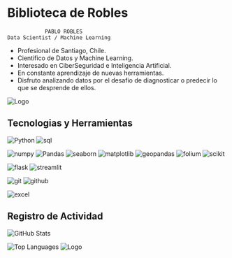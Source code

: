 # Biblioteca de Robles 
                PABLO ROBLES 
    Data Scientist / Machine Learning

* Profesional de Santiago, Chile.
* Cientifico de Datos y Machine Learning.
* Interesado en CiberSeguridad e Inteligencia Artificial.
* En constante aprendizaje de nuevas herramientas.
* Disfruto analizando datos por el desafio de diagnosticar o predecir lo que se desprende de ellos.





![Logo](https://home.microsoftpersonalcontent.com/contentstorage/coJsE0OdIkqu2uEOCncHOQAAAAAAAAAAsqmW1FFLHr0/_layouts/15/download.aspx?UniqueId=db09a79d-e6e4-40f8-9721-26056eb449ab&Translate=false&tempauth=v1e.eyJzaXRlaWQiOiI5YWUxNDMzNC0wNmQ3LTQ3ZDQtYTE4Mi1lZjRjZWFiMmFiYjUiLCJhcHBfZGlzcGxheW5hbWUiOiJEZXNpZ25lciIsImFwcGlkIjoiNWUyNzk1ZTMtY2U4Yy00Y2ZiLWIzMDItMzVmZTVjZDAxNTk3IiwiYXVkIjoiMDAwMDAwMDMtMDAwMC0wZmYxLWNlMDAtMDAwMDAwMDAwMDAwL2hvbWUubWljcm9zb2Z0cGVyc29uYWxjb250ZW50LmNvbUA5MTg4MDQwZC02YzY3LTRjNWItYjExMi0zNmEzMDRiNjZkYWQiLCJleHAiOiIxNzI0OTc5NDA3In0.eB6PKpmrlbijIEnKOKkMEKq29_frjeKC5_tk46BoOHLTSh_Kbhx3wwSgCqtIOgz6boiRpg1hR-Du4BiJTbfgn3Ut6FPXFtykL7bfy6xOUcvRSoYp2NFzyiCmchy5I9slSeW1iO1rUlI1h-gSH-SCzYGxwyKxe5wcF56wtoOds9kX8mbhZyAxuO_VixnVDmEkmWz6nf1rI4d5apP1Dws_sJdoxmUt5oFB1bUZ7U-LPXk6Fiiz7awmq6IsK_cXsY-stdHYdkZrPdWnnHTpAz619d0w36aGVK8KQk1-6Rn7-0vFicOlqqrKlwn8lO4G4_aS4-n3AtYhSD9WwXZs42Xo-d4mB7XWFdxvqLq0m3TbCRzLqxNtPWCZhMF3qSMuEsrNnwAOiJhvH14zObU4x8aHHA.03HR02ZBxyUYKLb59oGCIg61Mpr0Tb4hTK3gtZLJUCg&ApiVersion=2.1)


## Tecnologias y Herramientas

 ![Python](https://img.shields.io/badge/-Python-333333?style=flat&logo=Python)
  ![sql](https://img.shields.io/badge/-SQL-333333?style=flat&logo=postgresql)

  ![numpy](https://img.shields.io/badge/-Numpy-333333?style=flat&logo=numpy)
  ![Pandas](https://img.shields.io/badge/-Pandas-333333?style=flat&logo=pandas&logoColor=1572B6)
  ![seaborn](https://img.shields.io/badge/-Seaborn-333333?style=flat&logo=Seaborn)
  ![matplotlib](https://img.shields.io/badge/-Matplotlib-333333?style=flat&logo=matplotlib)
  ![geopandas](https://img.shields.io/badge/-Geopandas-333333?style=flat&logo=geopandas)
  ![folium](https://img.shields.io/badge/-Folium-333333?style=flat&logo=folium)
  ![scikit](https://img.shields.io/badge/-ScikitLearn-333333?style=flat&logo=scikit-learn)

  ![flask](https://img.shields.io/badge/-Flask-333333?style=flat&logo=flask)
  ![streamlit](https://img.shields.io/badge/-Streamlit-333333?style=flat&logo=streamlit)

  ![git](https://img.shields.io/badge/-Git-333333?style=flat&logo=git)
  ![github](https://img.shields.io/badge/-GitHub-333333?style=flat&logo=github)
  
  ![excel](https://img.shields.io/badge/-Excel-333333?style=flat&logo=excel) 
## Registro de Actividad

![GitHub Stats](https://github-readme-stats.vercel.app/api?username=PabloRoblesA&hide=stars,issues&theme=dark)

![Top Languages](https://github-readme-stats.vercel.app/api/top-langs?username=PabloRoblesA&layout=compact&langs_count=8&theme=dark)
![Logo](https://home.microsoftpersonalcontent.com/contentstorage/coJsE0OdIkqu2uEOCncHOQAAAAAAAAAAsqmW1FFLHr0/_layouts/15/download.aspx?UniqueId=f101e16e-5d39-4707-85bf-3fcf9ceae7d0&Translate=false&tempauth=v1e.eyJzaXRlaWQiOiI5YWUxNDMzNC0wNmQ3LTQ3ZDQtYTE4Mi1lZjRjZWFiMmFiYjUiLCJhcHBfZGlzcGxheW5hbWUiOiJEZXNpZ25lciIsImFwcGlkIjoiNWUyNzk1ZTMtY2U4Yy00Y2ZiLWIzMDItMzVmZTVjZDAxNTk3IiwiYXVkIjoiMDAwMDAwMDMtMDAwMC0wZmYxLWNlMDAtMDAwMDAwMDAwMDAwL2hvbWUubWljcm9zb2Z0cGVyc29uYWxjb250ZW50LmNvbUA5MTg4MDQwZC02YzY3LTRjNWItYjExMi0zNmEzMDRiNjZkYWQiLCJleHAiOiIxNzI0OTc5NDA3In0.vpdLWDu3tvxKgj1-SkfRrU6gEpcpgpD6I2DhEax_Rnu71D4q5ind_ZfarSDKcaJz7pxrTy2PPRRSzDhHAgXMpD7Npuklkzqw0-LB-cs7FpKr07yXM2xq_fNkSTe3GgxUYuVU32pF2YkVciS3h2a2JtVmsb9Hx9mVfjvNs4iILdigSdJVxv8yrCQm-qeUx0_ZrUV_n2YA0rwaT2lhvo-w4ktxgcgUY6_6vmbWquT2S1oGADo2UugFgcv5h7dBPE73vuiEJ4B1NFcxW4pIVc5gOkA7bZBeSXrijrKa4on4wtNg0eTOVAZOtXNe1OsF-2pmb2yglPiCnBqqpeDqxryBt25tZgE0VeoKijYKlcPcyKhL2RXqJBnjuhCL9URm9GO_bTxua597y3OWbDPaHPruHQ.bKeWF_PBGQqpH0xb_2le00rUcmaingWpD3LPcrrzF-M&ApiVersion=2.1)
